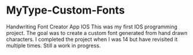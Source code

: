 # MyType-Custom-Fonts
Handwriting Font Creator App IOS
This was my first IOS programming project. The goal was to create a custom font generated from hand drawn characters. 
I completed the project when I was 14 but have revisited it multiple times. 
Still a work in progress.

